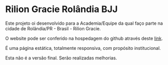 # Rilion Gracie Rolândia BJJ
Este projeto oi desenvolvido para a Academia/Equipe da qual faço parte na cidade de Rolândia/PR - Brasil - Rilion Gracie.

O website pode ser conferido na hospedagem do github através deste [link](https://dev-wagner-zoccoli.github.io/RilionGracie_BJJ/).

É uma página estática, totalmente responsiva, com propósito institucional.

Esta não é a versão final. Serão realizadas melhorias.
